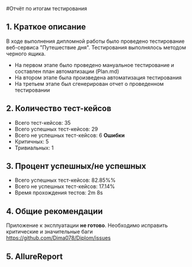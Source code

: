 #Отчёт по итогам тестирования
## 1. Краткое описание
В ходе выполнения дипломной работы было проведено тестирование веб-сервиса "Путешествие дня".
Тестирования выполнялось методом черного ящика.
- На первом этапе было проведено мануальное тестирование и составлен план автоматизации (Plan.md)
- На втором этапе была произведена автоматизация тестирования
- На третьем этапе был сгенерирован отчет о проведенном тестировании
## 2. Количество тест-кейсов
- Всего тест-кейсов: 35
- Всего успешных тест-кейсов: 29
- Всего не успешных тест-кейсов: 6
**Ошибки**
- Критичных: 5
- Тривиальных: 1
## 3. Процент успешных/не успешных
- Всего успешных тест-кейсов: 82.85%%
- Всего не успешных тест-кейсов: 17.14%
- Время прохождения тестов: 2m 8s
## 4. Общие рекомендации
Приложение к эксплуатации **не готово**. Необходимо исправить критические и значительные баги
https://github.com/Dima078/Diplom/issues
## 5. AllureReport